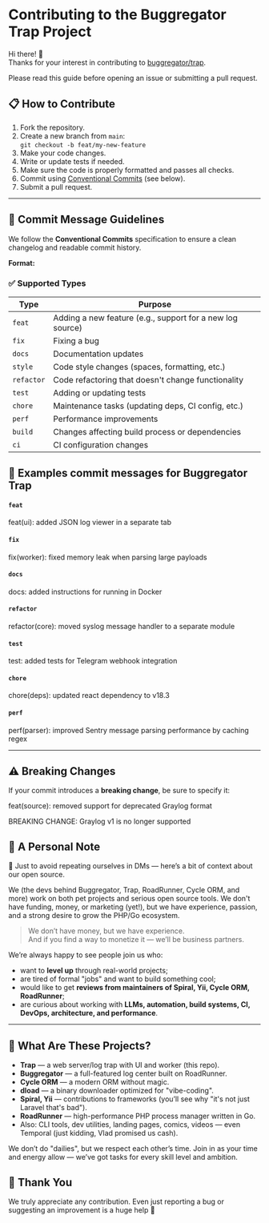 # Contributing to the Buggregator Trap Project

Hi there! 👋  
Thanks for your interest in contributing to [buggregator/trap](https://github.com/buggregator/trap).

Please read this guide before opening an issue or submitting a pull request.

## 📋 How to Contribute

1. Fork the repository.
2. Create a new branch from `main`:  
   `git checkout -b feat/my-new-feature`
3. Make your code changes.
4. Write or update tests if needed.
5. Make sure the code is properly formatted and passes all checks.
6. Commit using [Conventional Commits](https://www.conventionalcommits.org/en/v1.0.0/) (see below).
7. Submit a pull request.

---

## 🧾 Commit Message Guidelines

We follow the **Conventional Commits** specification to ensure a clean changelog and readable commit history.

**Format:**

### ✅ Supported Types

| Type       | Purpose                                                                  |
|------------|--------------------------------------------------------------------------|
| `feat`     | Adding a new feature (e.g., support for a new log source)                |
| `fix`      | Fixing a bug                                                              |
| `docs`     | Documentation updates                                                    |
| `style`    | Code style changes (spaces, formatting, etc.)                            |
| `refactor` | Code refactoring that doesn't change functionality                        |
| `test`     | Adding or updating tests                                                 |
| `chore`    | Maintenance tasks (updating deps, CI config, etc.)                       |
| `perf`     | Performance improvements                                                 |
| `build`    | Changes affecting build process or dependencies                          |
| `ci`       | CI configuration changes                                                 |

## 📌 Examples commit messages for Buggregator Trap

#### `feat`
feat(ui): added JSON log viewer in a separate tab

#### `fix`
fix(worker): fixed memory leak when parsing large payloads

#### `docs`
docs: added instructions for running in Docker

#### `refactor`
refactor(core): moved syslog message handler to a separate module

#### `test`
test: added tests for Telegram webhook integration

#### `chore`
chore(deps): updated react dependency to v18.3

#### `perf`
perf(parser): improved Sentry message parsing performance by caching regex

---

## ⚠️ Breaking Changes

If your commit introduces a **breaking change**, be sure to specify it:

feat(source): removed support for deprecated Graylog format

BREAKING CHANGE: Graylog v1 is no longer supported

## 📌 A Personal Note

🍺 Just to avoid repeating ourselves in DMs — here’s a bit of context about our open source.

We (the devs behind Buggregator, Trap, RoadRunner, Cycle ORM, and more) work on both pet projects and serious open source tools. We don't have funding, money, or marketing (yet!), but we have experience, passion, and a strong desire to grow the PHP/Go ecosystem.

> We don’t have money, but we have experience.  
> And if you find a way to monetize it — we’ll be business partners.

We’re always happy to see people join us who:
- want to **level up** through real-world projects;
- are tired of formal "jobs" and want to build something cool;
- would like to get **reviews from maintainers of Spiral, Yii, Cycle ORM, RoadRunner**;
- are curious about working with **LLMs, automation, build systems, CI, DevOps, architecture, and performance**.

---

## 🧠 What Are These Projects?

- **Trap** — a web server/log trap with UI and worker (this repo).
- **Buggregator** — a full-featured log center built on RoadRunner.
- **Cycle ORM** — a modern ORM without magic.
- **dload** — a binary downloader optimized for "vibe-coding".
- **Spiral, Yii** — contributions to frameworks (you’ll see why "it's not just Laravel that's bad").
- **RoadRunner** — high-performance PHP process manager written in Go.
- Also: CLI tools, dev utilities, landing pages, comics, videos — even Temporal (just kidding, Vlad promised us cash).

We don’t do "dailies", but we respect each other’s time. Join in as your time and energy allow — we’ve got tasks for every skill level and ambition.

## 🙏 Thank You

We truly appreciate any contribution. Even just reporting a bug or suggesting an improvement is a huge help 🙌
